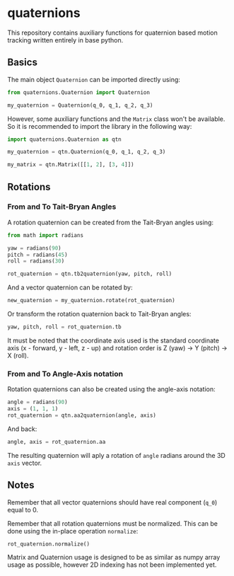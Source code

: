 # quaternions

This repository contains auxiliary functions for quaternion based motion tracking written entirely in base python.

## Basics

The main object `Quaternion` can be imported directly using:

```python
from quaternions.Quaternion import Quaternion

my_quaternion = Quaternion(q_0, q_1, q_2, q_3)

```

However, some auxiliary functions and the `Matrix` class won't be available. So it is recommended to import the library in the following way:

```python
import quaternions.Quaternion as qtn

my_quaternion = qtn.Quaternion(q_0, q_1, q_2, q_3)

my_matrix = qtn.Matrix([[1, 2], [3, 4]])

```

## Rotations

### From and To Tait-Bryan Angles

A rotation quaternion can be created from the Tait-Bryan angles using:

```python
from math import radians

yaw = radians(90)
pitch = radians(45)
roll = radians(30)

rot_quaternion = qtn.tb2quaternion(yaw, pitch, roll)
```
And a vector quaternion can be rotated by:

```python
new_quaternion = my_quaternion.rotate(rot_quaternion)
```
Or transform the rotation quaternion back to Tait-Bryan angles:

```python
yaw, pitch, roll = rot_quaternion.tb
```

It must be noted that the coordinate axis used is the standard coordinate axis (x - forward, y - left, z - up) and rotation order is Z (yaw) -> Y (pitch) -> X (roll).

### From and To Angle-Axis notation

Rotation quaternions can also be created using the angle-axis notation:

```python
angle = radians(90)
axis = (1, 1, 1)
rot_quaternion = qtn.aa2quaternion(angle, axis)
```

And back:

```python
angle, axis = rot_quaternion.aa
```

The resulting quaternion will aply a rotation of `angle` radians around the 3D `axis` vector.

## Notes

Remember that all vector quaternions should have real component (`q_0`) equal to 0.

Remember that all rotation quaternions must be normalized. This can be done using the in-place operation `normalize`:

```python
rot_quaternion.normalize()
```

Matrix and Quaternion usage is designed to be as similar as numpy array usage as possible, however 2D indexing has not been implemented yet.

